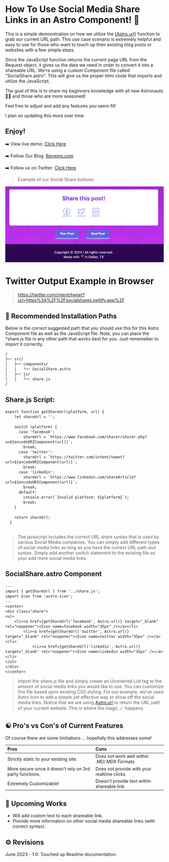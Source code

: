 # How To Use Social Media Share Links in an Astro Component! 🚀

This is a simple demonstration on how we utilize the [{Astro.url}](https://docs.astro.build/en/reference/api-reference/#astrourl) function to grab our current URL path. This use case scenario is extremely helpful and easy to use for those who want to touch up their existing blog posts or websites with a few simple steps. 

Since the JavaScript function returns the current page URL from the Request object, it gives us the data we need in order to convert it into a shareable URL. We're using a custom Component file called "SocialShare.astro". This will give us the proper html clode that imports and utilize the JavaScript. 

The goal of this is to share my beginners knowledge with all new Astronauts 🧑‍🚀 and those who are more seasoned!

Feel free to adjust and add any features you seem fit! 

I plan on updating this more over time.

Enjoy!
--------------------------------------------------------------------

➡️ View live demo: [Click Here](https://socialshares.netlify.app)

➡️ Follow Our Blog: [Reywins.com](https://reywins.com)

➡️ Follow us on Twitter: [Click Here](https://twitter.com/reywins_social)

> Example of our Social Share buttons:

![Example](https://github.com/ReyWins/SocialShares/blob/master/src/images/SharePost.png)


# Twitter Output Example in Browser
>https://twitter.com/intent/tweet?url=https%3A%2F%2Fsocialshares.netlify.app%2F

## 🚀 Recommended Installation Paths

Below is the correct suggested path that you should use this for this Astro Component file as well as the JavaScript file. 
Note, you can place the *share.js file in any other path that works best for you. Just rememeber to import it correctly.

```
/
├── src/
│   ├── components/
│   │   └── SocialShare.astro
│   ├── js/
│   │   └── share.js
/
```

## Share.js Script:
```
export function getShareUrl(platform, url) {
    let shareUrl = '';
  
    switch (platform) {
      case 'facebook':
        shareUrl = `https://www.facebook.com/sharer/sharer.php?u=${encodeURIComponent(url)}`;
        break;
      case 'twitter':
        shareUrl = `https://twitter.com/intent/tweet?url=${encodeURIComponent(url)}`;
        break;
      case 'linkedin':
        shareUrl = `https://www.linkedin.com/shareArticle?url=${encodeURIComponent(url)}`;
        break;
      default:
        console.error(`Invalid platform: ${platform}`);
        break;
    }
  
    return shareUrl;
  }
  
```
> The javascript includes the correct URL share syntax that is used by various Social Media companies. You can simply add different types of social media links as long as you have the correct URL path and syntax. Simply add another switch statement to the existing file as your add more social media links.

## SocialShare.astro Component
```
---
import { getShareUrl } from '../share.js';
import Icon from 'astro-icon';
---
<center>
<div class="share">
<ul>
    <li><a href={getShareUrl('facebook', Astro.url)} target="_blank" rel="noopener"><Icon name=facebook width="35px" /></a></li>  
        <li><a href={getShareUrl('twitter', Astro.url)} target="_blank" rel="noopener"><Icon name=twitter width="35px" /></a></li>
            <li><a href={getShareUrl('linkedin', Astro.url)} target="_blank" rel="noopener"><Icon name=linkedin width="35px" /></a></li>
</ul>
</div>
</center>

```
> Import the *share.js* file and simply create an Unordered List tag to the amount of social media links you would like to use. You can customize this file based upon existing CSS styling.
> For our example, we've used Astro Icon to add a simple yet effective way to show off the social media links.
> Notice that we are using [Astro.url](https://docs.astro.build/en/reference/api-reference/#astrourl) to return the URL path of your current website.
> This is where the magic 🪄 happens. 


## ☯ Pro's vs Con's of Current Features

Of course there are some limitations ... hopefully this addresses some!

| Pros                                                      | Cons                                             |
| :---------------------------------------------------------| :----------------------------------------------- |
| Strictly static to your existing site.                    | Does not work well within .MD/.MDX Formats       |
| More secure since it doesn't rely on 3rd party functions. | Does not provide with your realtime clicks       |
| Extremely Customizable!                                   | Doesn't provide text within shareable link.      |


## 🚧 Upcoming Works
- Will add custom text to each shareable link.
- Provide more information on other social media shareable links (with correct syntax).

## ⚙️ Revisions
June 2023 - 1.0: Touched up Readme documentation.
